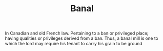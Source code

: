 ---
title: Banal
letter: B
permalink: "/definitions/banal.html"
body: In Canadian and old French law. Pertaining to a ban or privileged place; having
  qualities or privileges derived from a ban. Thus, a banal mill is one to which the
  lord may require his tenant to carry his grain to be ground
published_at: '2018-07-07'
layout: post
---
